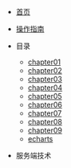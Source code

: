 <!-- docs/_sidebar.md -->

* [首页](README)
* [操作指南](guide)

* 目录
    * [chapter01](01/chapter01/chapter-1章.md)
    * [chapter02](01/chapter02/chapter-2章.md)
    * [chapter03](01/chapter03/chapter-3章.md)
    * [chapter04](01/chapter04/chapter-4章.md)
    * [chapter05](01/chapter05/chapter-5章.md)
    * [chapter06](01/chapter06/chapter-6章.md)
    * [chapter07](01/chapter07/chapter-7章.md)
    * [chapter08](01/chapter08/chapter-8章.md)
    * [chapter09](01/chapter09/chapter-9章.md)
    * [echarts](01/echarts/)

* 服务端技术